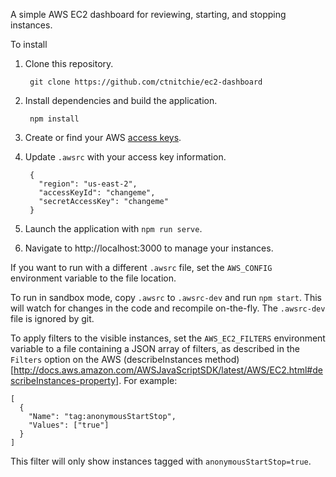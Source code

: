 A simple AWS EC2 dashboard for reviewing, starting, and stopping instances.

To install

1. Clone this repository.

        git clone https://github.com/ctnitchie/ec2-dashboard

2. Install dependencies and build the application.

        npm install

3. Create or find your AWS [access keys](http://docs.aws.amazon.com/AWSSimpleQueueService/latest/SQSGettingStartedGuide/AWSCredentials.html).
4. Update `.awsrc` with your access key information.

        {
          "region": "us-east-2",
          "accessKeyId": "changeme",
          "secretAccessKey": "changeme"
        }

5. Launch the application with `npm run serve`.
6. Navigate to http://localhost:3000 to manage your instances.

If you want to run with a different `.awsrc` file, set the `AWS_CONFIG`
environment variable to the file location.

To run in sandbox mode, copy `.awsrc` to `.awsrc-dev` and run `npm start`. This
will watch for changes in the code and recompile on-the-fly. The `.awsrc-dev`
file is ignored by git.

To apply filters to the visible instances, set the `AWS_EC2_FILTERS` environment
variable to a file containing a JSON array of filters, as described in the
`Filters` option on the AWS (describeInstances method)[http://docs.aws.amazon.com/AWSJavaScriptSDK/latest/AWS/EC2.html#describeInstances-property].
For example:

    [
      {
        "Name": "tag:anonymousStartStop",
        "Values": ["true"]
      }
    ]

This filter will only show instances tagged with `anonymousStartStop=true`.
